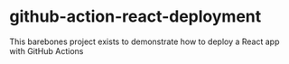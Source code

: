 # github-action-react-deployment
This barebones project exists to demonstrate how to deploy a React app with GitHub Actions
